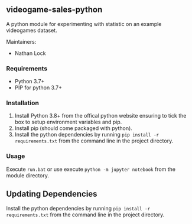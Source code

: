 ## videogame-sales-python
A python module for experimenting with statistic on an example videogames dataset.

Maintainers:
* Nathan Lock

### Requirements ###
 * Python 3.7+
 * PIP for python 3.7+
 
### Installation ###
1. Install Python 3.8+ from the offical python website ensuring to tick the box to setup environment variables and pip.
2. Install pip (should come packaged with python).
3. Install the python dependencies by running `pip install -r requirements.txt` from the command line in the project directory.

### Usage ###
Execute `run.bat` or use execute `python -m jupyter notebook` from the module directory.

## Updating Dependencies ##
Install the python dependencies by running `pip install -r requirements.txt` from the command line in the project directory.
